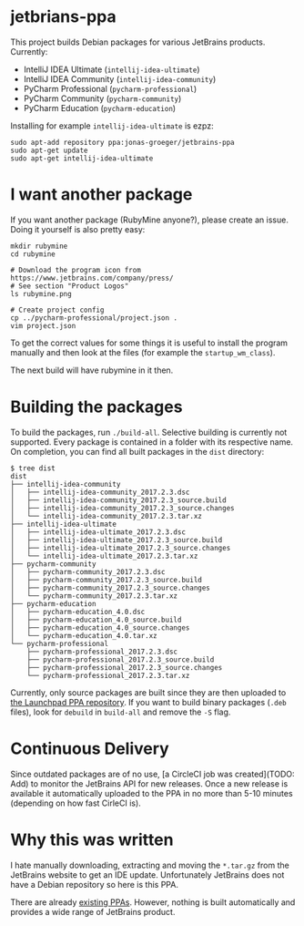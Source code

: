 # jetbrians-ppa

This project builds Debian packages for various JetBrains products. Currently:

* IntelliJ IDEA Ultimate (`intellij-idea-ultimate`)
* IntelliJ IDEA Community (`intellij-idea-community`)
* PyCharm Professional (`pycharm-professional`)
* PyCharm Community (`pycharm-community`)
* PyCharm Education (`pycharm-education`)

Installing for example `intellij-idea-ultimate` is ezpz:

    sudo apt-add repository ppa:jonas-groeger/jetbrains-ppa
    sudo apt-get update
    sudo apt-get intellij-idea-ultimate

# I want another package

If you want another package (RubyMine anyone?), please create an issue. Doing
it yourself is also pretty easy:

    mkdir rubymine
    cd rubymine

    # Download the program icon from https://www.jetbrains.com/company/press/
    # See section "Product Logos"
    ls rubymine.png

    # Create project config
    cp ../pycharm-professional/project.json .
    vim project.json

To get the correct values for some things it is useful to install the program
manually and then look at the files (for example the `startup_wm_class`).

The next build will have rubymine in it then.

# Building the packages

To build the packages, run `./build-all`. Selective building is currently not
supported. Every package is contained in a folder with its respective name. On
completion, you can find all built packages in the `dist` directory:

    $ tree dist
    dist
    ├── intellij-idea-community
    │   ├── intellij-idea-community_2017.2.3.dsc
    │   ├── intellij-idea-community_2017.2.3_source.build
    │   ├── intellij-idea-community_2017.2.3_source.changes
    │   └── intellij-idea-community_2017.2.3.tar.xz
    ├── intellij-idea-ultimate
    │   ├── intellij-idea-ultimate_2017.2.3.dsc
    │   ├── intellij-idea-ultimate_2017.2.3_source.build
    │   ├── intellij-idea-ultimate_2017.2.3_source.changes
    │   └── intellij-idea-ultimate_2017.2.3.tar.xz
    ├── pycharm-community
    │   ├── pycharm-community_2017.2.3.dsc
    │   ├── pycharm-community_2017.2.3_source.build
    │   ├── pycharm-community_2017.2.3_source.changes
    │   └── pycharm-community_2017.2.3.tar.xz
    ├── pycharm-education
    │   ├── pycharm-education_4.0.dsc
    │   ├── pycharm-education_4.0_source.build
    │   ├── pycharm-education_4.0_source.changes
    │   └── pycharm-education_4.0.tar.xz
    └── pycharm-professional
        ├── pycharm-professional_2017.2.3.dsc
        ├── pycharm-professional_2017.2.3_source.build
        ├── pycharm-professional_2017.2.3_source.changes
        └── pycharm-professional_2017.2.3.tar.xz

Currently, only source packages are built since they are then uploaded to
[the Launchpad PPA repository](https://launchpad.net/~jonas-groeger/+archive/ubuntu/jetbrains).
If you want to build binary packages (`.deb` files), look for `debuild` in `build-all` and remove
the `-S` flag.

# Continuous Delivery

Since outdated packages are of no use, [a CircleCI job was created](TODO: Add)
to monitor the JetBrains API for new releases. Once a new release is available
it automatically uploaded to the PPA in no more than 5-10 minutes (depending on
how fast CirleCI is).

# Why this was written

I hate manually downloading, extracting and moving the `*.tar.gz` from the
JetBrains website to get an IDE update. Unfortunately JetBrains does not have a
Debian repository so here is this PPA.

There are already
[existing PPAs](https://launchpad.net/~mmk2410/+archive/ubuntu/intellij-idea).
However, nothing is built automatically and provides a wide range of JetBrains product. 
